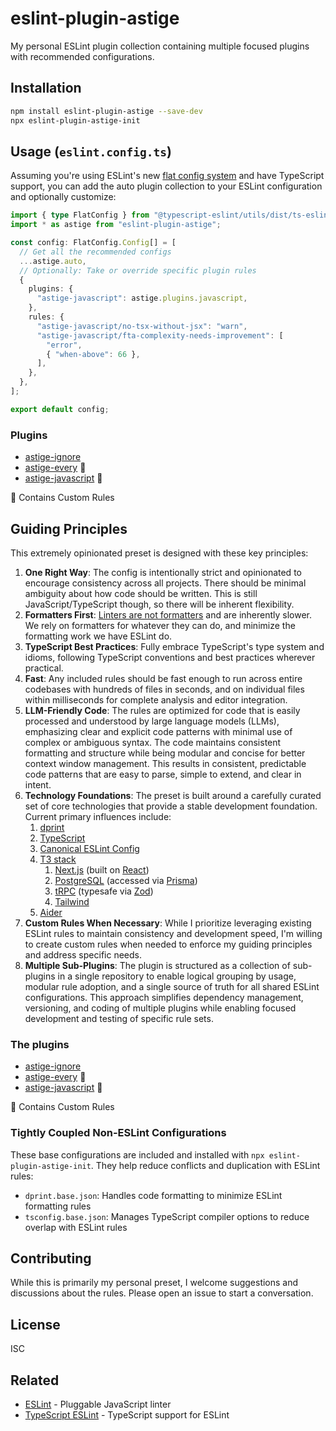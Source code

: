 # eslint-plugin-astige

My personal ESLint plugin collection containing multiple focused plugins with recommended configurations.

## Installation

```bash
npm install eslint-plugin-astige --save-dev
npx eslint-plugin-astige-init
```

## Usage (`eslint.config.ts`)

Assuming you're using ESLint's new [flat config system](https://eslint.org/blog/2022/08/new-config-system-part-2/) and have TypeScript support, you can add the auto plugin collection to your ESLint configuration and optionally customize:

```typescript
import { type FlatConfig } from "@typescript-eslint/utils/dist/ts-eslint";
import * as astige from "eslint-plugin-astige";

const config: FlatConfig.Config[] = [
  // Get all the recommended configs
  ...astige.auto,
  // Optionally: Take or override specific plugin rules
  {
    plugins: {
      "astige-javascript": astige.plugins.javascript,
    },
    rules: {
      "astige-javascript/no-tsx-without-jsx": "warn",
      "astige-javascript/fta-complexity-needs-improvement": [
        "error",
        { "when-above": 66 },
      ],
    },
  },
];

export default config;
```

### Plugins

- [astige-ignore](./docs/plugins/astige-ignore.md)
- [astige-every](./docs/plugins/astige-every.md) 📏
- [astige-javascript](./docs/plugins/astige-javascript.md) 📏

📏 Contains Custom Rules

## Guiding Principles

This extremely opinionated preset is designed with these key principles:

1. **One Right Way**: The config is intentionally strict and opinionated to encourage consistency across all projects. There should be minimal ambiguity about how code should be written. This is still JavaScript/TypeScript though, so there will be inherent flexibility.
2. **Formatters First**: [Linters are not formatters](https://typescript-eslint.io/users/what-about-formatting/#formatters-vs-linters) and are inherently slower. We rely on formatters for whatever they can do, and minimize the formatting work we have ESLint do.
3. **TypeScript Best Practices**: Fully embrace TypeScript's type system and idioms, following TypeScript conventions and best practices wherever practical.
4. **Fast**: Any included rules should be fast enough to run across entire codebases with hundreds of files in seconds, and on individual files within milliseconds for complete analysis and editor integration.
5. **LLM-Friendly Code**: The rules are optimized for code that is easily processed and understood by large language models (LLMs), emphasizing clear and explicit code patterns with minimal use of complex or ambiguous syntax. The code maintains consistent formatting and structure while being modular and concise for better context window management. This results in consistent, predictable code patterns that are easy to parse, simple to extend, and clear in intent.
6. **Technology Foundations**: The preset is built around a carefully curated set of core technologies that provide a stable development foundation. Current primary influences include:
   1. [dprint](https://dprint.dev/)
   2. [TypeScript](https://www.typescriptlang.org/)
   3. [Canonical ESLint Config](https://github.com/gajus/eslint-config-canonical)
   4. [T3 stack](https://create.t3.gg/)
      1. [Next.js](https://nextjs.org/) (built on [React](https://react.dev/))
      2. [PostgreSQL](https://www.postgresql.org/) (accessed via [Prisma](https://www.prisma.io/))
      3. [tRPC](https://trpc.io/) (typesafe via [Zod](https://zod.dev/))
      4. [Tailwind](https://tailwindcss.com/)
   5. [Aider](https://aider.chat/)
7. **Custom Rules When Necessary**: While I prioritize leveraging existing ESLint rules to maintain consistency and development speed, I'm willing to create custom rules when needed to enforce my guiding principles and address specific needs.
8. **Multiple Sub-Plugins**: The plugin is structured as a collection of sub-plugins in a single repository to enable logical grouping by usage, modular rule adoption, and a single source of truth for all shared ESLint configurations. This approach simplifies dependency management, versioning, and coding of multiple plugins while enabling focused development and testing of specific rule sets.

### The plugins

- [astige-ignore](./docs/plugins/astige-ignore.md)
- [astige-every](./docs/plugins/astige-every.md) 📏
- [astige-javascript](./docs/plugins/astige-javascript.md) 📏

📏 Contains Custom Rules

### Tightly Coupled Non-ESLint Configurations

These base configurations are included and installed with `npx eslint-plugin-astige-init`. They help reduce conflicts and duplication with ESLint rules:

- `dprint.base.json`: Handles code formatting to minimize ESLint formatting rules
- `tsconfig.base.json`: Manages TypeScript compiler options to reduce overlap with ESLint rules

## Contributing

While this is primarily my personal preset, I welcome suggestions and discussions about the rules. Please open an issue to start a conversation.

## License

ISC

## Related

- [ESLint](https://eslint.org/) - Pluggable JavaScript linter
- [TypeScript ESLint](https://typescript-eslint.io/) - TypeScript support for ESLint
